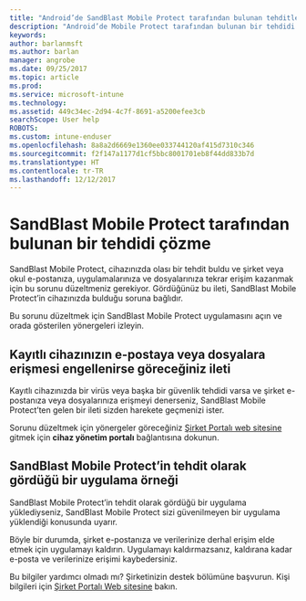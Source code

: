 ```yaml
---
title: "Android’de SandBlast Mobile Protect tarafından bulunan tehditleri çözme | Microsoft Docs"
description: "Android’de Mobile Protect tarafından bulunan bir tehdidi nasıl düzelteceğinizi öğrenin."
keywords: 
author: barlanmsft
ms.author: barlan
manager: angrobe
ms.date: 09/25/2017
ms.topic: article
ms.prod: 
ms.service: microsoft-intune
ms.technology: 
ms.assetid: 449c34ec-2d94-4c7f-8691-a5200efee3cb
searchScope: User help
ROBOTS: 
ms.custom: intune-enduser
ms.openlocfilehash: 8a8a2d6669e1360ee033744120af415d7310c346
ms.sourcegitcommit: f2f147a1177d1cf5bbc8001701eb8f44dd833b7d
ms.translationtype: HT
ms.contentlocale: tr-TR
ms.lasthandoff: 12/12/2017
---
```

# <a name="resolve-a-threat-found-by-sandblast-mobile-protect"></a>SandBlast Mobile Protect tarafından bulunan bir tehdidi çözme

SandBlast Mobile Protect, cihazınızda olası bir tehdit buldu ve şirket veya okul e-postanıza, uygulamalarınıza ve dosyalarınıza tekrar erişim kazanmak için bu sorunu düzeltmeniz gerekiyor. Gördüğünüz bu ileti, SandBlast Mobile Protect’in cihazınızda bulduğu soruna bağlıdır.

Bu sorunu düzeltmek için SandBlast Mobile Protect uygulamasını açın ve orada gösterilen yönergeleri izleyin.

## <a name="what-you-might-see-if-your-enrolled-device-is-blocked-from-accessing-email-or-files"></a>Kayıtlı cihazınızın e-postaya veya dosyalara erişmesi engellenirse göreceğiniz ileti

Kayıtlı cihazınızda bir virüs veya başka bir güvenlik tehdidi varsa ve şirket e-postanıza veya dosyalarınıza erişmeyi denerseniz, SandBlast Mobile Protect’ten gelen bir ileti sizden harekete geçmenizi ister.

Sorunu düzeltmek için yönergeler göreceğiniz [Şirket Portalı web sitesine](https://portal.manage.microsoft.com#HelpDeskDialog) gitmek için **cihaz yönetim portalı** bağlantısına dokunun.

## <a name="example-of-an-app-that-sandblast-mobile-protect-sees-as-a-threat"></a>SandBlast Mobile Protect’in tehdit olarak gördüğü bir uygulama örneği

SandBlast Mobile Protect’in tehdit olarak gördüğü bir uygulama yüklediyseniz, SandBlast Mobile Protect sizi güvenilmeyen bir uygulama yüklendiği konusunda uyarır.

Böyle bir durumda, şirket e-postanıza ve verilerinize derhal erişim elde etmek için uygulamayı kaldırın. Uygulamayı kaldırmazsanız, kaldırana kadar e-posta ve verilerinize erişimi kaybedersiniz.

Bu bilgiler yardımcı olmadı mı? Şirketinizin destek bölümüne başvurun. Kişi bilgileri için [Şirket Portalı Web sitesine](https://portal.manage.microsoft.com#HelpDeskDialog) bakın.
